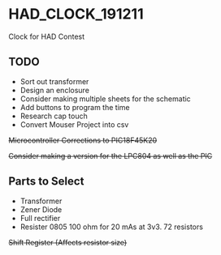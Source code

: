 # HAD_CLOCK_191211
Clock for HAD Contest

## TODO ##
* Sort out transformer
* Design an enclosure
* Consider making multiple sheets for the schematic
* Add buttons to program the time
* Research cap touch
* Convert Mouser Project into csv

~~Microcontroller Corrections to PIC18F45K20~~

~~Consider making a version for the LPC804 as well as the PIC~~

## Parts to Select ##
* Transformer
* Zener Diode
* Full rectifier
* Resister 0805 100 ohm for 20 mAs at 3v3. 72 resistors

~~Shift Register (Affects resistor size)~~
